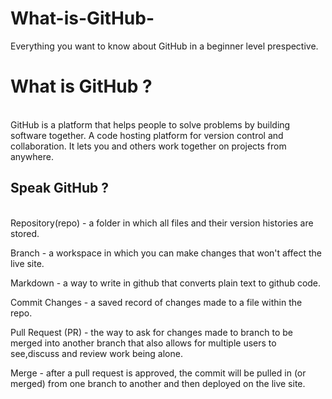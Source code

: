 # What-is-GitHub-
Everything you want to know about GitHub in a beginner level prespective.

<h1>What is GitHub ?</h1><br>
GitHub is a platform that helps people to solve problems by building software together.  A code hosting platform for version control and collaboration.
It lets you and others work together on projects from anywhere.

<h2>Speak GitHub ?</h2><br>
Repository(repo) - a folder in which all files and their version histories
                                are stored.

 Branch -  a workspace in which you can make changes that won't affect 
                  the live site.

Markdown -  a way to write in github that converts plain text to github code.

Commit Changes - a saved record of changes made to a file within the repo.

Pull Request (PR) - the way to ask for changes made to branch to be merged 
                                  into another branch that also allows for multiple users to 
                                  see,discuss and review work being alone.

Merge -  after a pull request is approved, the commit will be pulled in (or merged)
               from one branch to another and then deployed on the live site.
